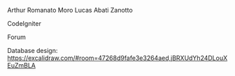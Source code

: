Arthur Romanato Moro
Lucas Abati Zanotto

CodeIgniter

Forum

Database design: https://excalidraw.com/#room=47268d9fafe3e3264aed,jBRXUdYh24DLouXEuZmBLA
